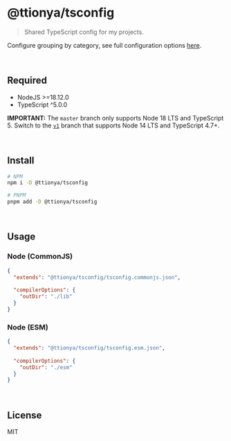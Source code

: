 # @ttionya/tsconfig

> Shared TypeScript config for my projects.

Configure grouping by category, see full configuration options [here](https://www.typescriptlang.org/tsconfig).

<br>

## Required

- NodeJS >=18.12.0
- TypeScript ^5.0.0

**IMPORTANT:** The `master` branch only supports Node 18 LTS and TypeScript 5. Switch to the [`v1`](https://github.com/ttionya/tsconfig/tree/v1) branch that supports Node 14 LTS and TypeScript 4.7+.

<br>

## Install

```bash
# NPM
npm i -D @ttionya/tsconfig

# PNPM
pnpm add -D @ttionya/tsconfig
```

<br>

## Usage

### Node (CommonJS)

```json
{
  "extends": "@ttionya/tsconfig/tsconfig.commonjs.json",
  
  "compilerOptions": {
    "outDir": "./lib"
  }
}
```

### Node (ESM)

```json
{
  "extends": "@ttionya/tsconfig/tsconfig.esm.json",
  
  "compilerOptions": {
    "outDir": "./esm"
  }
}
```

<br>

## License

MIT
